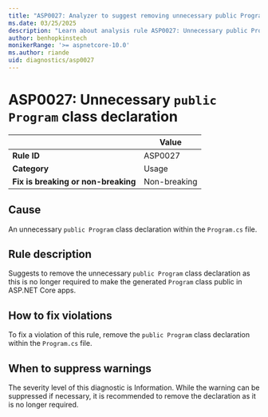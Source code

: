 ```yaml
---
title: "ASP0027: Analyzer to suggest removing unnecessary public Program class declaration" 
ms.date: 03/25/2025
description: "Learn about analysis rule ASP0027: Unnecessary public Program class declaration"
author: benhopkinstech
monikerRange: '>= aspnetcore-10.0'
ms.author: riande
uid: diagnostics/asp0027
---
```

# ASP0027: Unnecessary `public Program` class declaration

|                                     | Value        |
| -                                   | -            |
| **Rule ID**                         | ASP0027      |
| **Category**                        | Usage        |
| **Fix is breaking or non-breaking** | Non-breaking |

## Cause

An unnecessary `public Program` class declaration within the `Program.cs` file.

## Rule description

Suggests to remove the unnecessary `public Program` class declaration as this is no longer required to make the generated `Program` class public in ASP.NET Core apps.

## How to fix violations

To fix a violation of this rule, remove the `public Program` class declaration within the `Program.cs` file.

## When to suppress warnings

The severity level of this diagnostic is Information. While the warning can be suppressed if necessary, it is recommended to remove the declaration as it is no longer required.
